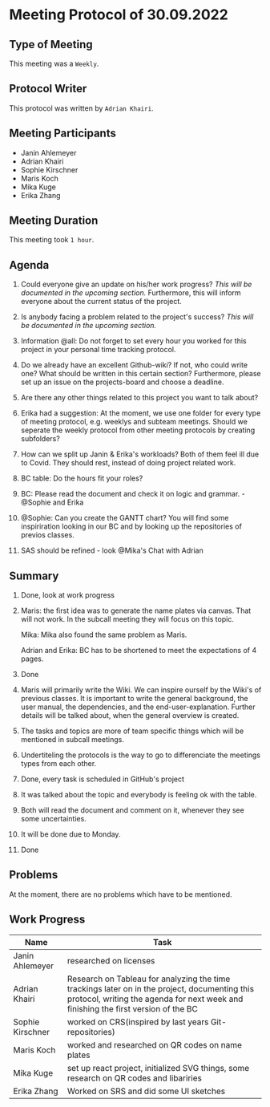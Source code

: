 <!-- fill in date-->
# Meeting  Protocol  of  30.09.2022

## Type of Meeting
<!-- fill in "Weekly", "Team Code Meeting" or "Team Documentation Meeting"-->
This meeting was a ```Weekly```.

## Protocol Writer
<!-- fill in "Erika Zhang" or "Adrian Khairi"-->
This protocol was written by ```Adrian Khairi```.

## Meeting Participants

* Janin Ahlemeyer
* Adrian Khairi
* Sophie Kirschner
* Maris Koch
* Mika Kuge
* Erika Zhang

## Meeting Duration
<!-- fill in time, if it isn't a Weekly- in hours-->
This meeting took ```1 hour```.

## Agenda
<!-- please use iterating numbers-->

1. Could everyone give an update on his/her work progress? *This will be documented in the upcoming section.* Furthermore, this will inform everyone about the current status of the project.

2. Is anybody facing a problem related to the project's success? *This will be documented in the upcoming section.*

3. Information @all: Do not forget to set every hour you worked for this project in your personal time tracking protocol.
  
4. Do we already have an excellent Github-wiki? If not, who could write one? What should be written in this certain section? Furthermore, please set up an issue on the projects-board and choose a deadline.

5. Are there any other things related to this project you want to talk about?

6. Erika had a suggestion: At the moment, we use one folder for every type of meeting protocol, e.g. weeklys and subteam meetings. Should we seperate the weekly protocol from other meeting protocols by creating subfolders?

7. How can we split up Janin & Erika's workloads? Both of them feel ill due to Covid. They should rest, instead of doing project related work.

8. BC table: Do the hours fit your roles?

9. BC: Please read the document and check it on logic and grammar. -@Sophie and Erika

10. @Sophie: Can you create the GANTT chart? You will find some inspiriration looking in our BC and by looking up the repositories of previos classes.

11. SAS should be refined - look @Mika's Chat with Adrian

## Summary
<!-- please use iterating numbers-->

1. Done, look at work progress

2. Maris: the first idea was to generate the name plates via canvas. That will not work. In the subcall meeting they will focus on this topic.

   Mika: Mika also found the same problem as Maris.

   Adrian and Erika: BC has to be shortened to meet the expectations of 4 pages.

3. Done

4. Maris will primarily write the Wiki. We can inspire ourself by the Wiki's of previous classes. It is important to write the general background, the user manual, the dependencies, and the end-user-explanation. Further details will be talked about, when the general overview is created.

5. The tasks and topics are more of team specific things which will be mentioned in subcall meetings.

6. Undertiteling the protocols is the way to go to differenciate the meetings types from each other.

7. Done, every task is scheduled in GitHub's project

8. It was talked about the topic and everybody is feeling ok with the table.

9. Both will read the document and comment on it, whenever they see some uncertainties.

10. It will be done due to Monday.

11. Done

## Problems
<!-- fill out if something happened, otherwise just let the previewn sentence stay there-->

At the moment, there are no problems which have to be mentioned.

## Work Progress
<!-- please fill out the tasks-->

|Name            |Task                         |
|----------------|-----------------------------|
|Janin Ahlemeyer |researched on licenses       |
|Adrian Khairi   |Research on Tableau for analyzing the time trackings later on in the project, documenting this protocol, writing the agenda for next week and finishing the first version of the BC                        |
|Sophie Kirschner|worked on CRS(inspired by last years Git-repositories)|
|Maris Koch      |worked and researched on QR codes on name plates|
|Mika Kuge       |set up react project, initialized SVG things, some research on QR codes and libariries|
|Erika Zhang     |Worked on SRS and did some UI sketches|
